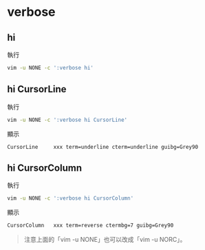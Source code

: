 

# verbose


## hi

執行

``` sh
vim -u NONE -c ':verbose hi'
```


## hi CursorLine

執行

``` sh
vim -u NONE -c ':verbose hi CursorLine'
```

顯示

```
CursorLine     xxx term=underline cterm=underline guibg=Grey90
```

## hi CursorColumn

執行

``` sh
vim -u NONE -c ':verbose hi CursorColumn'
```

顯示

``` sh
CursorColumn   xxx term=reverse ctermbg=7 guibg=Grey90
```

> 注意上面的「vim -u NONE」也可以改成「vim -u NORC」。
